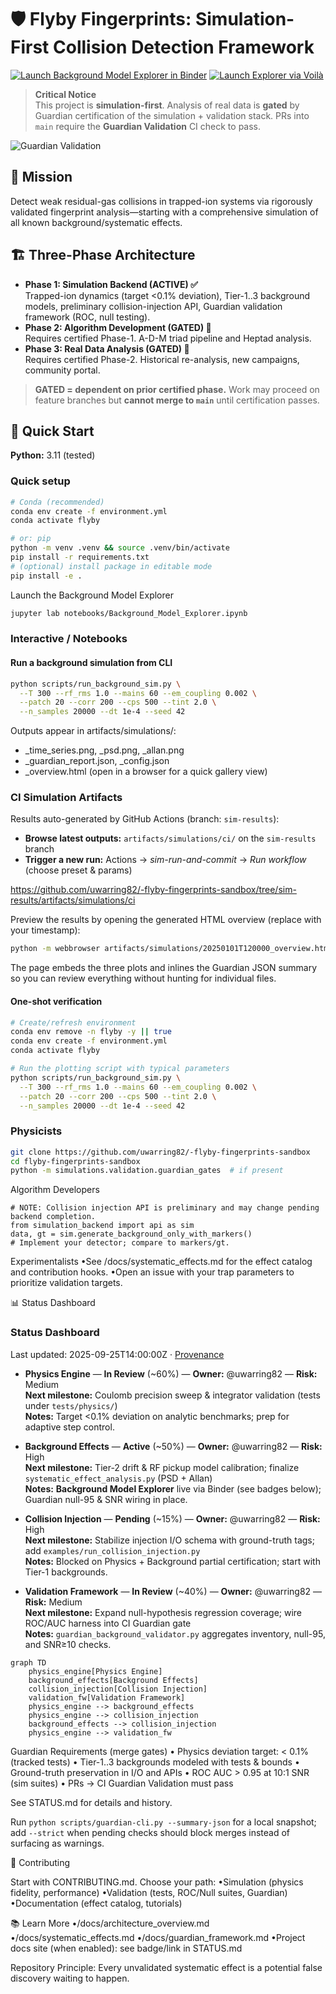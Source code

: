 # 🛡️ Flyby Fingerprints: Simulation-First Collision Detection Framework

[![Launch Background Model Explorer in Binder](https://mybinder.org/badge_logo.svg)](https://mybinder.org/v2/gh/uwarring82/-flyby-fingerprints-sandbox/HEAD?labpath=notebooks%2FBackground_Model_Explorer.ipynb)
[![Launch Explorer via Voilà](https://img.shields.io/badge/Voilà-launch-blue.svg)](https://mybinder.org/v2/gh/uwarring82/-flyby-fingerprints-sandbox/HEAD?urlpath=voila/render/notebooks/Background_Model_Explorer_APP.ipynb)

> **Critical Notice**  
> This project is **simulation-first**. Analysis of real data is **gated** by Guardian certification of the simulation + validation stack. PRs into `main` require the **Guardian Validation** CI check to pass.

![Guardian Validation](https://github.com/uwarring82/-flyby-fingerprints-sandbox/actions/workflows/guardian-validation.yml/badge.svg)

## 🎯 Mission
Detect weak residual-gas collisions in trapped-ion systems via rigorously validated fingerprint analysis—starting with a comprehensive simulation of all known background/systematic effects.

## 🏗️ Three-Phase Architecture

- **Phase 1: Simulation Backend (ACTIVE) ✅**  
  Trapped-ion dynamics (target <0.1% deviation), Tier-1..3 background models, preliminary collision-injection API, Guardian validation framework (ROC, null testing).
- **Phase 2: Algorithm Development (GATED) 🔗**  
  Requires certified Phase-1. A-D-M triad pipeline and Heptad analysis.
- **Phase 3: Real Data Analysis (GATED) 🔗**  
  Requires certified Phase-2. Historical re-analysis, new campaigns, community portal.

> **GATED = dependent on prior certified phase.** Work may proceed on feature branches but **cannot merge to `main`** until certification passes.

## 🚀 Quick Start

**Python:** 3.11 (tested)

### Quick setup
```bash
# Conda (recommended)
conda env create -f environment.yml
conda activate flyby

# or: pip
python -m venv .venv && source .venv/bin/activate
pip install -r requirements.txt
# (optional) install package in editable mode
pip install -e .
```

Launch the Background Model Explorer

```bash
jupyter lab notebooks/Background_Model_Explorer.ipynb
```

### Interactive / Notebooks

#### Run a background simulation from CLI

```bash
python scripts/run_background_sim.py \
  --T 300 --rf_rms 1.0 --mains 60 --em_coupling 0.002 \
  --patch 20 --corr 200 --cps 500 --tint 2.0 \
  --n_samples 20000 --dt 1e-4 --seed 42
```

Outputs appear in artifacts/simulations/:
- <stamp>_time_series.png, <stamp>_psd.png, <stamp>_allan.png
- <stamp>_guardian_report.json, <stamp>_config.json
- <stamp>_overview.html (open in a browser for a quick gallery view)

### CI Simulation Artifacts
Results auto-generated by GitHub Actions (branch: `sim-results`):

- **Browse latest outputs:** `artifacts/simulations/ci/` on the `sim-results` branch  
- **Trigger a new run:** Actions → *sim-run-and-commit* → *Run workflow* (choose preset & params)

https://github.com/uwarring82/-flyby-fingerprints-sandbox/tree/sim-results/artifacts/simulations/ci

Preview the results by opening the generated HTML overview (replace with your
timestamp):

```bash
python -m webbrowser artifacts/simulations/20250101T120000_overview.html
```

The page embeds the three plots and inlines the Guardian JSON summary so you
can review everything without hunting for individual files.

#### One-shot verification

```bash
# Create/refresh environment
conda env remove -n flyby -y || true
conda env create -f environment.yml
conda activate flyby

# Run the plotting script with typical parameters
python scripts/run_background_sim.py \
  --T 300 --rf_rms 1.0 --mains 60 --em_coupling 0.002 \
  --patch 20 --corr 200 --cps 500 --tint 2.0 \
  --n_samples 20000 --dt 1e-4 --seed 42
```

### Physicists
```bash
git clone https://github.com/uwarring82/-flyby-fingerprints-sandbox
cd flyby-fingerprints-sandbox
python -m simulations.validation.guardian_gates  # if present
```

Algorithm Developers

```
# NOTE: Collision injection API is preliminary and may change pending backend completion.
from simulation_backend import api as sim
data, gt = sim.generate_background_only_with_markers()
# Implement your detector; compare to markers/gt.
```

Experimentalists
•See /docs/systematic_effects.md for the effect catalog and contribution hooks.
•Open an issue with your trap parameters to prioritize validation targets.

📊 Status Dashboard

### Status Dashboard

Last updated: 2025-09-25T14:00:00Z · [Provenance](./STATUS.md)

- **Physics Engine** — **In Review** (~60%) — **Owner:** @uwarring82 — **Risk:** Medium<br>
  **Next milestone:** Coulomb precision sweep & integrator validation (tests under `tests/physics/`)<br>
  **Notes:** Target <0.1% deviation on analytic benchmarks; prep for adaptive step control.

- **Background Effects** — **Active** (~50%) — **Owner:** @uwarring82 — **Risk:** High<br>
  **Next milestone:** Tier-2 drift & RF pickup model calibration; finalize `systematic_effect_analysis.py` (PSD + Allan)<br>
  **Notes:** **Background Model Explorer** live via Binder (see badges below); Guardian null-95 & SNR wiring in place.

- **Collision Injection** — **Pending** (~15%) — **Owner:** @uwarring82 — **Risk:** High<br>
  **Next milestone:** Stabilize injection I/O schema with ground-truth tags; add `examples/run_collision_injection.py`<br>
  **Notes:** Blocked on Physics + Background partial certification; start with Tier-1 backgrounds.

- **Validation Framework** — **In Review** (~40%) — **Owner:** @uwarring82 — **Risk:** Medium<br>
  **Next milestone:** Expand null-hypothesis regression coverage; wire ROC/AUC harness into CI Guardian gate<br>
  **Notes:** `guardian_background_validator.py` aggregates inventory, null-95, and SNR≥10 checks.

```mermaid
graph TD
    physics_engine[Physics Engine]
    background_effects[Background Effects]
    collision_injection[Collision Injection]
    validation_fw[Validation Framework]
    physics_engine --> background_effects
    physics_engine --> collision_injection
    background_effects --> collision_injection
    physics_engine --> validation_fw
```

Guardian Requirements (merge gates)
• Physics deviation target: < 0.1% (tracked tests)
• Tier-1..3 backgrounds modeled with tests & bounds
• Ground-truth preservation in I/O and APIs
• ROC AUC > 0.95 at 10:1 SNR (sim suites)
• PRs → CI Guardian Validation must pass

See STATUS.md for details and history.

Run `python scripts/guardian-cli.py --summary-json` for a local snapshot; add
`--strict` when pending checks should block merges instead of surfacing as
warnings.

🤝 Contributing

Start with CONTRIBUTING.md. Choose your path:
•Simulation (physics fidelity, performance)
•Validation (tests, ROC/Null suites, Guardian)
•Documentation (effect catalog, tutorials)

📚 Learn More
•/docs/architecture_overview.md
•/docs/systematic_effects.md
•/docs/guardian_framework.md
•Project docs site (when enabled): see badge/link in STATUS.md

Repository Principle:
Every unvalidated systematic effect is a potential false discovery waiting to happen.
